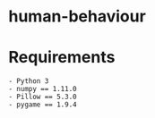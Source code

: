 # human-behaviour
# Requirements
    - Python 3
    - numpy == 1.11.0
    - Pillow == 5.3.0
    - pygame == 1.9.4